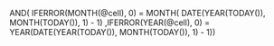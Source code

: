 AND(
    IFERROR(MONTH(@cell), 0) = MONTH( DATE(YEAR(TODAY()), MONTH(TODAY()), 1) - 1)
    ,IFERROR(YEAR(@cell), 0)
             = YEAR(DATE(YEAR(TODAY()), MONTH(TODAY()), 1) - 1))
